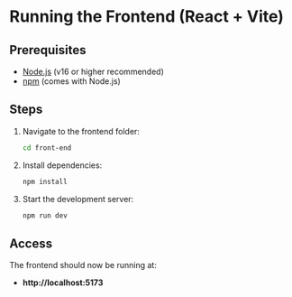 # Running the Frontend (React + Vite)

## Prerequisites
- [Node.js](https://nodejs.org/) (v16 or higher recommended)
- [npm](https://www.npmjs.com/) (comes with Node.js)

## Steps

1. Navigate to the frontend folder:
   ```bash
   cd front-end
   ```

2. Install dependencies:
   ```bash
   npm install
   ```

3. Start the development server:
   ```bash
   npm run dev
   ```

## Access
The frontend should now be running at:
- **http://localhost:5173**
